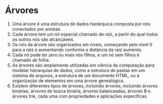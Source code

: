 # Árvores

1. Uma árvore é uma estrutura de dados hierárquica composta por nós conectados por arestas.
2. Cada árvore tem um nó especial chamado de raiz, a partir do qual todos os outros nós são alcançáveis.
3. Os nós da árvore são organizados em níveis, começando pelo nível 0 para a raiz e aumentando conforme a distância da raiz aumenta.
4. Cada nó pode ter zero ou mais nós filhos, e um nó sem filhos é chamado de folha.
5. As árvores são amplamente utilizadas em ciência da computação para modelar hierarquias de dados, como a estrutura de pastas em um sistema de arquivos, a estrutura de um documento HTML, ou a organização de elementos em uma árvore genealógica.
6. Existem diferentes tipos de árvores, incluindo árvores, incluindo árvores binárias, árvores de busca binária, árvores balanceadas, árvores B e árvores trie, cada uma com propriedades e aplicações específicas.

